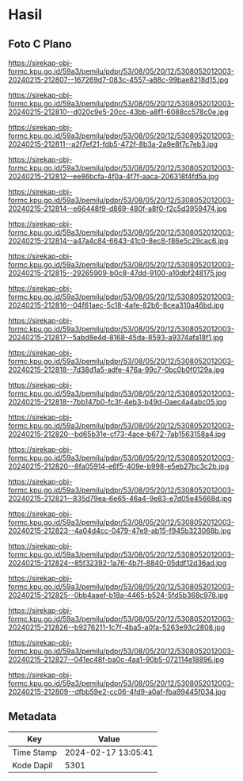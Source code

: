 # Hasil

## Foto C Plano

https://sirekap-obj-formc.kpu.go.id/59a3/pemilu/pdpr/53/08/05/20/12/5308052012003-20240215-212807--167269d7-083c-4557-a88c-99bae8218d15.jpg

https://sirekap-obj-formc.kpu.go.id/59a3/pemilu/pdpr/53/08/05/20/12/5308052012003-20240215-212810--d020c9e5-20cc-43bb-a8f1-6088cc578c0e.jpg

https://sirekap-obj-formc.kpu.go.id/59a3/pemilu/pdpr/53/08/05/20/12/5308052012003-20240215-212811--a2f7ef21-fdb5-472f-8b3a-2a9e8f7c7eb3.jpg

https://sirekap-obj-formc.kpu.go.id/59a3/pemilu/pdpr/53/08/05/20/12/5308052012003-20240215-212812--ee86bcfa-4f0a-4f7f-aaca-206318f4fd5a.jpg

https://sirekap-obj-formc.kpu.go.id/59a3/pemilu/pdpr/53/08/05/20/12/5308052012003-20240215-212814--e66448f9-d869-480f-a8f0-f2c5d3959474.jpg

https://sirekap-obj-formc.kpu.go.id/59a3/pemilu/pdpr/53/08/05/20/12/5308052012003-20240215-212814--a47a4c84-6643-41c0-8ec8-f86e5c29cac6.jpg

https://sirekap-obj-formc.kpu.go.id/59a3/pemilu/pdpr/53/08/05/20/12/5308052012003-20240215-212815--29265909-b0c8-47dd-9100-a10dbf248175.jpg

https://sirekap-obj-formc.kpu.go.id/59a3/pemilu/pdpr/53/08/05/20/12/5308052012003-20240215-212816--04f61aec-5c18-4afe-82b6-8cea310a46bd.jpg

https://sirekap-obj-formc.kpu.go.id/59a3/pemilu/pdpr/53/08/05/20/12/5308052012003-20240215-212817--5abd8e4d-8168-45da-8593-a9374afa18f1.jpg

https://sirekap-obj-formc.kpu.go.id/59a3/pemilu/pdpr/53/08/05/20/12/5308052012003-20240215-212818--7d38d1a5-adfe-476a-99c7-0bc0b0f0129a.jpg

https://sirekap-obj-formc.kpu.go.id/59a3/pemilu/pdpr/53/08/05/20/12/5308052012003-20240215-212818--7bb147b0-fc3f-4eb3-b49d-0aec4a4abc05.jpg

https://sirekap-obj-formc.kpu.go.id/59a3/pemilu/pdpr/53/08/05/20/12/5308052012003-20240215-212820--bd65b31e-cf73-4ace-b672-7ab1563158a4.jpg

https://sirekap-obj-formc.kpu.go.id/59a3/pemilu/pdpr/53/08/05/20/12/5308052012003-20240215-212820--8fa05914-e6f5-409e-b998-e5eb27bc3c2b.jpg

https://sirekap-obj-formc.kpu.go.id/59a3/pemilu/pdpr/53/08/05/20/12/5308052012003-20240215-212821--835d79ea-6e65-46a4-9e83-e7d05e45668d.jpg

https://sirekap-obj-formc.kpu.go.id/59a3/pemilu/pdpr/53/08/05/20/12/5308052012003-20240215-212823--4a04d4cc-0479-47e9-ab15-f945b323068b.jpg

https://sirekap-obj-formc.kpu.go.id/59a3/pemilu/pdpr/53/08/05/20/12/5308052012003-20240215-212824--85f32392-1a76-4b7f-8840-05ddf12d36ad.jpg

https://sirekap-obj-formc.kpu.go.id/59a3/pemilu/pdpr/53/08/05/20/12/5308052012003-20240215-212825--0bb4aaef-b18a-4465-b524-5fd5b368c978.jpg

https://sirekap-obj-formc.kpu.go.id/59a3/pemilu/pdpr/53/08/05/20/12/5308052012003-20240215-212826--b9276211-1c7f-4ba5-a0fa-5263e93c2808.jpg

https://sirekap-obj-formc.kpu.go.id/59a3/pemilu/pdpr/53/08/05/20/12/5308052012003-20240215-212827--041ec48f-ba0c-4aa1-90b5-072114e18896.jpg

https://sirekap-obj-formc.kpu.go.id/59a3/pemilu/pdpr/53/08/05/20/12/5308052012003-20240215-212809--dfbb59e2-cc06-4fd9-a0af-fba99445f034.jpg


## Metadata

| Key        | Value               |
| ---------- | ------------------- |
| Time Stamp | 2024-02-17 13:05:41 |
| Kode Dapil | 5301                |



